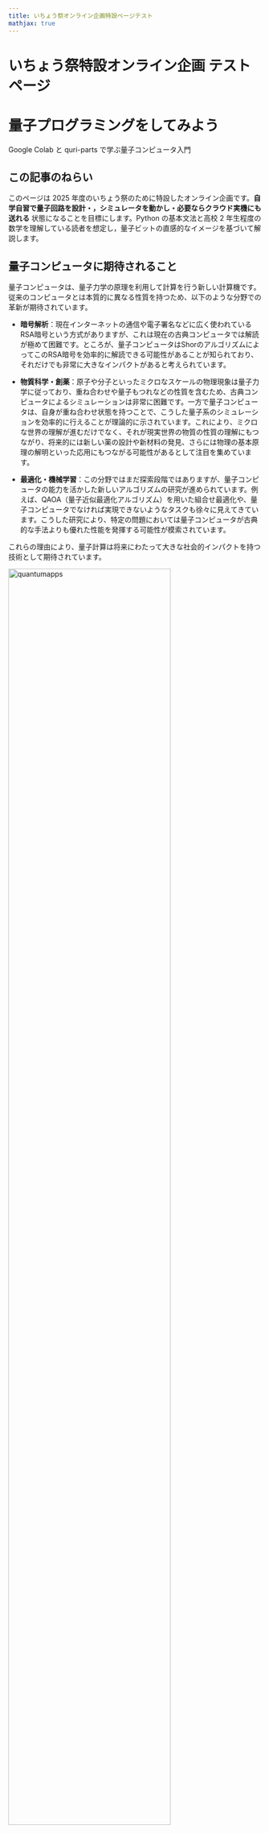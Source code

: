 ```yaml
---
title: いちょう祭オンライン企画特設ページテスト
mathjax: true
---
```


# いちょう祭特設オンライン企画 テストページ

# 量子プログラミングをしてみよう  
Google Colab と quri-parts で学ぶ量子コンピュータ入門


## この記事のねらい
このページは 2025 年度のいちょう祭のために特設したオンライン企画です。**自学自習で量子回路を設計・，シミュレータを動かし・必要ならクラウド実機にも送れる** 状態になることを目標にします。Python の基本文法と高校 2 年生程度の数学を理解している読者を想定し，量子ビットの直感的なイメージを基づいて解説します。

## 量子コンピュータに期待されること

量子コンピュータは、量子力学の原理を利用して計算を行う新しい計算機です。従来のコンピュータとは本質的に異なる性質を持つため、以下のような分野での革新が期待されています。

- **暗号解析**：現在インターネットの通信や電子署名などに広く使われているRSA暗号という方式がありますが、これは現在の古典コンピュータでは解読が極めて困難です。ところが、量子コンピュータはShorのアルゴリズムによってこのRSA暗号を効率的に解読できる可能性があることが知られており、それだけでも非常に大きなインパクトがあると考えられています。

- **物質科学・創薬**：原子や分子といったミクロなスケールの物理現象は量子力学に従っており、重ね合わせや量子もつれなどの性質を含むため、古典コンピュータによるシミュレーションは非常に困難です。一方で量子コンピュータは、自身が重ね合わせ状態を持つことで、こうした量子系のシミュレーションを効率的に行えることが理論的に示されています。これにより、ミクロな世界の理解が進むだけでなく、それが現実世界の物質の性質の理解にもつながり、将来的には新しい薬の設計や新材料の発見、さらには物理の基本原理の解明といった応用にもつながる可能性があるとして注目を集めています。

- **最適化・機械学習**：この分野ではまだ探索段階ではありますが、量子コンピュータの能力を活かした新しいアルゴリズムの研究が進められています。例えば、QAOA（量子近似最適化アルゴリズム）を用いた組合せ最適化や、量子コンピュータでなければ実現できないようなタスクも徐々に見えてきています。こうした研究により、特定の問題においては量子コンピュータが古典的な手法よりも優れた性能を発揮する可能性が模索されています。

これらの理由により、量子計算は将来にわたって大きな社会的インパクトを持つ技術として期待されています。

<img src="{{ site.baseurl }}/assets/images/quantumapps.png" alt="quantumapps" style="width: 80%; height: auto;">


## 古典ビットと量子ビット

量子コンピュータは、古典的なコンピュータとは異なり、「量子ビット（qubit）」と呼ばれる情報の単位を使って計算を行います。これは、従来のコンピュータが扱う「古典ビット」とは本質的に異なる性質を持っており、量子コンピュータの動作原理を理解する上で非常に重要なポイントとなります。

### 古典ビット

古典ビットは 0 または 1 のどちらか一方だけをとる情報の単位です。実際のコンピュータでは、トランジスタやキャパシタなどの電子素子によって実現されており、電圧の高低によって 0 と 1 が表現されます。もちろん物理的には中間の電圧値が存在することもありますが、論理回路の抽象化の中ではビットは常に 0 か 1 のどちらかに定まっているものとして扱われます。また、乱数を用いるようなアルゴリズムでは結果が一見ランダムに見えることもありますが、これは本質的には「どのように値が選ばれたのかを私たちが知らない」という無知に由来する不確実性です。つまり、古典ビットの不確実性は主観的な情報の欠如にすぎず、物理的な根拠をもって複数の状態が同時に存在するわけではありません。

### 量子ビット

量子ビットは、古典ビットとは異なり、0 と 1 の両方の状態が重ね合わさった状態（重ね合わせ状態）を取ることができます。量子力学においては「測定」という操作を行うまで、量子ビットは 0 と 1 のどちらかに決まっているわけではなく、両方が潜在的に同時に存在しているとされます。この「測定」とは、量子ビットの状態を観測して最終的に 0 または 1 のどちらかの値に収束させる操作のことであり、その結果は確率的に得られます。

ここで重要なのは、この不確実性は単なる無知ではなく、量子力学の法則そのものに基づく本質的な性質であるという点です。量子ビットの状態は、多世界解釈の立場から見ると「0 の世界」と「1 の世界」が同時に存在しているようなものと考えることもできます。そして、これらの世界線は独立しているのではなく、干渉を起こすことが可能です。この干渉により、ある操作を行うと 0 の確率を強めたり、逆に 1 の確率を打ち消したりすることができるのです。これは古典ビットでは絶対に起こらない現象であり、量子計算が持つ根本的な強みの一つとされています。場合によっては「負の確率」のような概念（厳密には確率ではないが、振幅の符号が影響する）を用いて記述されることもあり、古典的な直感では捉えきれない振る舞いが現れることもあります。

## 量子ゲートと量子計算

私たちがふだん使っているスマートフォンやパソコンのような古典的なコンピューターは、「論理ゲート（ロジックゲート）」と呼ばれる基本的な部品を組み合わせることで、さまざまな計算を実現しています。たとえば、「ANDゲート」は2つの入力が両方とも1のときだけ出力が1になるような回路であり、「NOTゲート」は0を1に、1を0にひっくり返すような回路です。これらの論理ゲートをたくさんつなげることで、計算機は四則演算や文字の表示など、あらゆる処理を行っています。

量子コンピューターでも、基本的な考え方は似ています。1つ1つの量子ビットに対して「量子ゲート」と呼ばれる操作を行い、それを組み合わせることで計算を進めていきます。量子ゲートは、量子ビットの状態を変えるための操作であり、古典的な論理ゲートに相当するものです。よく使われる量子ゲートには、状態をひっくり返す「Xゲート」、2つの量子ビットの間に関係をつくる「CNOTゲート」、状態を少しずつ回転させる「Ryゲート」、そして波のような性質に影響を与える「位相ゲート」などがあります。これらのゲートをうまく組み合わせることで、量子コンピューターは通常のコンピューターでは難しい複雑な問題の解決に挑戦することができるのです。

<img src="{{ site.baseurl }}/assets/images/quantumgate.png" alt="quantumgate" style="width: 80%; height: auto;">


## 二重スリット実験と量子ビットの干渉のアナロジー

量子力学の有名な現象の一つに「二重スリット実験」があります。この実験では、電子や光などの粒子を1つずつスリットに向けて飛ばします。もしこれが普通の粒（たとえば小さな玉）のようなものであれば、2つのスリットのどちらかを通ってスクリーンに届くだけなので、スリットの形に対応した2つの山のような模様ができるはずです。

ところが実際には、粒子を1つずつ飛ばしても、スクリーン上には「しま模様（干渉縞）」が現れます。これは、粒子がスリットのどちらか一方を通るのではなく、2つのスリットを同時に通るように振る舞っているという、量子の不思議な性質を示しています。そして、スリットを通った後の経路に長さの違いがあると、それに応じた位相の差が粒子の波に生じ、波どうしが強め合ったり打ち消し合ったりして、干渉によるしま模様が現れるのです。

この現象は、高校の物理で学ぶ光の干渉と本質的に同じ仕組みです。たとえば、光を使ったヤングの二重スリット実験では、光波が2つのスリットを通る経路に応じて異なる位相を持ち、それらの波が干渉して明暗の縞模様ができます。量子力学では、光だけでなく電子や原子など、粒子的に見えるものまでもが波としての性質を持ち、同様の干渉を示すという点が特徴的です。

<img src="{{ site.baseurl }}/assets/images/doubleslit.svg" alt="doubleslit" style="width: 80%; height: auto;">

**二重スリットの実験。** 赤線が量子力学的な粒子の分布を示し、黒点線が古典的な粒子の分布を示しています。量子力学的な粒子は、2つのスリットを同時に通過するように振る舞い、その経路で獲得する「位相」の差 $$\Delta \theta$$ が干渉を引き起こします。古典的な粒子は、2つのスリットのどちらか一方を通過するため、干渉は起こりません。

この現象は、量子ビットでも再現できます。まず、「0」の状態にある量子ビットに対して、$$R_y(\pi/2)$$ というゲートをかけると、「0」と「1」の両方の状態が重ね合わさった状態になります。これは、ちょうど1つの粒子が2つのスリットを同時に通っていることに対応します。

次に、「0」の状態と「1」の状態にそれぞれ異なる「位相」を与える操作を行います。たとえば、「1」の状態にだけ角度θの位相を加えるには、 $$R_z(\phi)$$ ゲートという操作を使います。これは、状態「0」に位相 $$-\phi/2$$ 状態「1」に対してのみ複素位相 $$\phi/2$$ を与える量子ゲートであり、ちょうど二重スリット実験において、2つのスリットからスクリーンまでの距離が異なるために生じる位相差に対応します。こうして、干渉が起こるための準備が整います。

最後に、 $$R_y(−\pi/2)$$ というゲートをかけることで、最初に分けた2つの経路を再び合流させることができます。このとき、量子ビットを観測すると、「0」や「1」として出てくる確率が、途中で加えた位相 $$\theta$$ によって変わります。これは、スクリーン上のどこに粒子が現れやすいかが、干渉によって変化することと同じです。

このように、量子ビットに対して適切な操作を行えば、二重スリット実験で見られるような「重ね合わせ」や「干渉」といった量子の性質を、量子コンピュータの中で再現することができます。

<img src="{{ site.baseurl }}/assets/images/qubit_path_interference_branch2.svg.svg" alt="qubit-double-slit" style="width: 80%; height: auto;">


## 干渉を体験するミニ実験

以下の手順を Google Colab で実行し，量子と古典の差を観察してみましょう。

